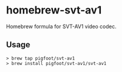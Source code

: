 # homebrew-svt-av1
Homebrew formula for SVT-AV1 video codec.

## Usage
```
> brew tap pigfoot/svt-av1
> brew install pigfoot/svt-av1/svt-av1
```
